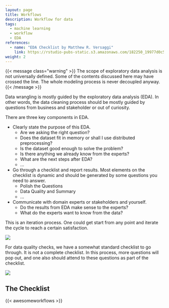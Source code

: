 ```yaml
---
layout: page
title: Workflows
description: Workflow for data
tags:
  - machine learning
  - workflow
  - EDA
references:
  - name: "EDA Checklist by Matthew R. Versaggi"
    link: https://rstudio-pubs-static.s3.amazonaws.com/182250_19977d0c5c06403fbad1e653850fc7c6.html
weight: 2
---
```


{{< message class="warning" >}}
The scope of exploratory data analysis is not universally defined. Some of the contents discussed here may have crossed the line. The whole modeling process is never decoupled anyway.
{{< /message >}}

Data wrangling is mostly guided by the exploratory data analysis (EDA). In other words, the data cleaning process should be mostly guided by questions from business and stakeholder or out of curiosity.

There are three key components in EDA.
- Clearly state the purpose of this EDA.
  - Are we asking the right question?
  - Does the dataset fit in memory or shall I use distributed preprocessing?
  - Is the dataset good enough to solve the problem?
  - Is there anything we already know from the experts?
  - What are the next steps after EDA?
  - ...
- Go through a checklist and report results. Most elements on the checklist is dynamic and should be generated by some questions you need to answer.
  - Polish the Questions
  - Data Quality and Summary
  - ...
- Communicate with domain experts or stakeholders and yourself.
  - Do the results from EDA make sense to the experts?
  - What do the experts want to know from the data?

This is an iteration process. One could get start from any point and iterate the cycle to reach a certain satisfaction.

![](eda/assets/eda.png)

For data quality checks, we have a somewhat standard checklist to go through. It is not a complete checklist. In this process, more questions will pop out, and one also should attend to these questions as part of the checklist.

![](data-quality-and-summary/assets/data-quality-and-summary.png)

## The Checklist

{{< awesomeworkflows >}}

